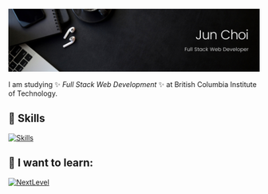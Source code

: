 ![Jun Cover](https://github.com/JunChoii/JunChoii/blob/main/Jun_banner.png)

I am studying ✨ _Full Stack Web Development_ ✨ at British Columbia Institute of Technology.

## 🔭 Skills
[![Skills](https://skillicons.dev/icons?i=js,react,nodejs,tailwind,html,css,sqlite)](https://skillicons.dev)

## 🌱 I want to learn:
[![NextLevel](https://skillicons.dev/icons?i=php,python,unity,dotnet,tensorflow,vercel)](https://skillicons.dev)

<!--
Here are some ideas to get you started:

-  I’m currently learning ...
- 👯 I’m looking to collaborate on ...
- 🤔 I’m looking for help with ...
- 💬 Ask me about ...
- 📫 How to reach me: ...
- 😄 Pronouns: ...
- ⚡ Fun fact: ...
-->
